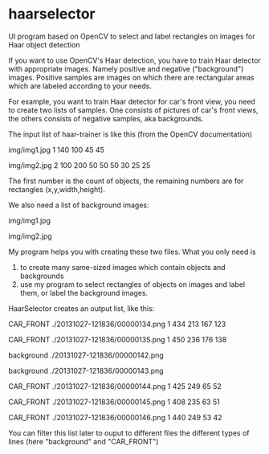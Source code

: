 haarselector
============

UI program based on OpenCV to select and label rectangles on images for Haar object detection

If you want to use OpenCV's Haar detection, you have to train Haar detector with appropriate images. Namely 
positive and negative ("background") images. Positive samples are images on which there are rectangular areas which are
labeled according to your needs.

For example, you want to train Haar detector for car's front view, you need to create two lists of samples. One consists of
pictures of car's front views, the others consists of negative samples, aka backgrounds.

The input list of haar-trainer is like this (from the OpenCV documentation)

img/img1.jpg  1  140 100 45 45

img/img2.jpg  2  100 200 50 50   50 30 25 25

The first number is the count of objects, the remaining numbers are for rectangles (x,y,width,height).

We also need a list of background images:

img/img1.jpg

img/img2.jpg

My program helps you with creating these two files. What you only need is 
1. to create many same-sized images which contain objects and backgrounds
2. use my program to select rectangles of objects on images and label them, or label the background images.

HaarSelector creates an output list, like this:

CAR_FRONT ./20131027-121836/00000134.png 1 434 213 167 123

CAR_FRONT ./20131027-121836/00000135.png 1 450 236 176 138

background ./20131027-121836/00000142.png

background ./20131027-121836/00000143.png

CAR_FRONT ./20131027-121836/00000144.png 1 425 249 65 52

CAR_FRONT ./20131027-121836/00000145.png 1 408 235 63 51

CAR_FRONT ./20131027-121836/00000146.png 1 440 249 53 42

You can filter this list later to ouput to different files the different types of lines
(here "background" and "CAR_FRONT")
